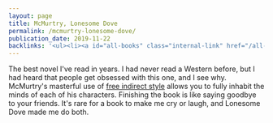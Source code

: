 ```yaml
---
layout: page
title: McMurtry, Lonesome Dove
permalink: /mcmurtry-lonesome-dove/
publication_date: 2019-11-22
backlinks: '<ul><li><a id="all-books" class="internal-link" href="/all-books/">All books</a></li><li><a id="books-20s" class="internal-link" href="/books-20s/">20s</a></li><li><a id="books-fiction" class="internal-link" href="/books-fiction/">Fiction</a></li><li><a id="books-literature" class="internal-link" href="/books-literature/">Literature</a></li><li><a id="books-loved" class="internal-link" href="/books-loved/">Loved</a></li><li><a id="books-westerns" class="internal-link" href="/books-westerns/">Westerns</a></li></ul>'
---
```


The best novel I've read in years. I had never read a Western before, but I had heard that people get obsessed with this one, and I see why. McMurtry's masterful use of [free indirect style](https://en.wikipedia.org/wiki/Free_indirect_speech) allows you to fully inhabit the minds of each of his characters. Finishing the book is like saying goodbye to your friends. It's rare for a book to make me cry or laugh, and Lonesome Dove made me do both.
